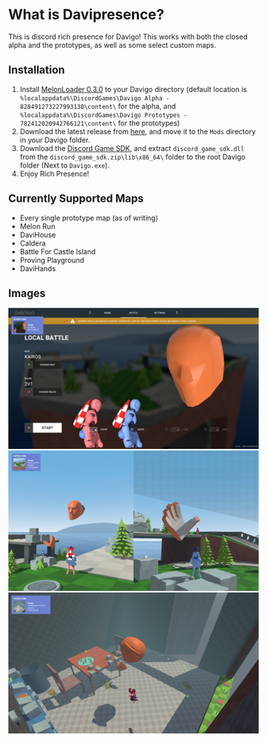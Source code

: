 # What is Davipresence?
This is discord rich presence for Davigo! This works with both the closed alpha and the prototypes, as well as some select custom maps. 
## Installation
1. Install [MelonLoader 0.3.0](https://melonwiki.xyz/#/) to your Davigo directory (default location is `%localappdata%\DiscordGames\Davigo Alpha - 828491273227993130\content\` for the alpha, and `%localappdata%\DiscordGames\Davigo Prototypes - 782412020942766121\content\` for the prototypes)
2. Download the latest release from [here](https://github.com/SquirrelKiev/Davipresence/releases), and move it to the `Mods` directory in your Davigo folder. 
3. Download the [Discord Game SDK](https://dl-game-sdk.discordapp.net/2.5.6/discord_game_sdk.zip), and extract `discord_game_sdk.dll` from the `discord_game_sdk.zip\lib\x86_64\` folder to the root Davigo folder (Next to `Davigo.exe`). 
4. Enjoy Rich Presence!
## Currently Supported Maps
* Every single prototype map (as of writing)
* Melon Run
* DaviHouse
* Caldera
* Battle For Castle Island
* Proving Playground
* DaviHands
## Images
![Menu](https://github.com/SquirrelKiev/Davipresence/blob/master/ReadmeImages/Menu.png?raw=true)
![Kairos](https://github.com/SquirrelKiev/Davipresence/blob/master/ReadmeImages/Kairos.png?raw=true)
![Custom Map Support](https://github.com/SquirrelKiev/Davipresence/blob/master/ReadmeImages/CustomMaps.png?raw=true)
